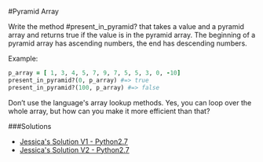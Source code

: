#Pyramid Array

Write the method #present_in_pyramid? that takes a value and a pyramid array and returns true if the value is in the pyramid array. 
The beginning of a pyramid array has ascending numbers, the end has descending numbers. 

Example: 
```ruby
p_array = [ 1, 3, 4, 5, 7, 9, 7, 5, 5, 3, 0, -10]   
present_in_pyramid?(0, p_array) #=> true    
present_in_pyramid?(100, p_array) #=> false    
```

Don’t use the language's array lookup methods. Yes, you can loop over the whole array, but how can you make it more efficient than that?


###Solutions 

- [Jessica's Solution V1 - Python2.7](https://github.com/chatasweetie/whiteboarding-and-coding-problems/blob/master/questions/pyramid_array/solution/pyramid_array.py)
- [Jessica's Solution V2 - Python2.7](https://github.com/chatasweetie/whiteboarding-and-coding-problems/blob/master/questions/pyramid_array/solution/pyramid_array_index.py)